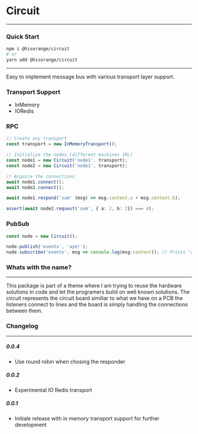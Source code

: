 # Circuit

---

### Quick Start

```sh
npm i @hisorange/circuit
# or
yarn add @hisorange/circuit
```

---

Easy to implement message bus with various transport layer support.

### Transport Support

- InMemory
- IORedis

### RPC

```ts
// Create any transport
const transport = new InMemoryTransport();

// Initialize the nodes (different machines IRL)
const node1 = new Circuit('node1', transport);
const node2 = new Circuit('node1', transport);

// Acquire the connections
await node1.connect();
await node2.connect();

await node1.respond('sum' (msg) => msg.content.a + msg.content.b);

assert(await node2.request('sum', { a: 2, b: 2}) === 4);
```

### PubSub

```ts
const node = new Circuit();

node.publish('events', 'aye!');
node.subscribe('events', msg => console.log(msg.content)); // Prints "aye!"
```

### Whats with the name?

---

This package is part of a theme where I am trying to reuse the hardware solutions in code and let the programers build on well known solutions. The circuit represents the circuit board similiar to what we have on a PCB the listeners connect to lines and the board is simply handling the connections between them.

### Changelog

---

##### 0.0.4

- Use round robin when chosing the responder

##### 0.0.2

- Experimental IO Redis transport

##### 0.0.1

- Initiale release with in memory transport support for further development
